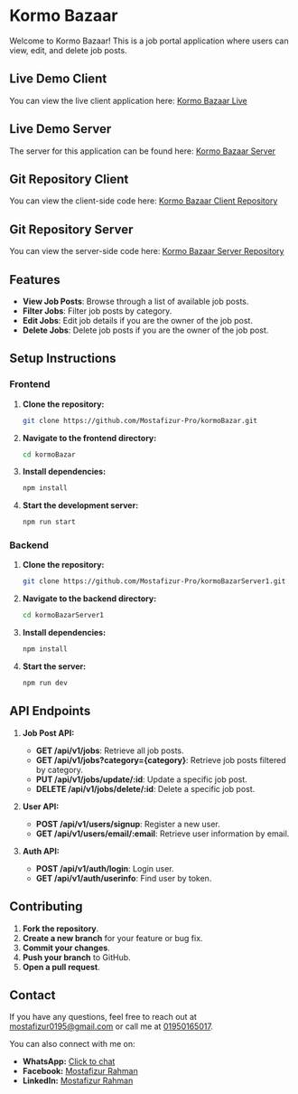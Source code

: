 # Kormo Bazaar

Welcome to Kormo Bazaar! This is a job portal application where users can view, edit, and delete job posts.

## Live Demo Client

You can view the live client application here: [Kormo Bazaar Live](https://kormo-bazaar.vercel.app/)

## Live Demo Server

The server for this application can be found here: [Kormo Bazaar Server](https://kormo-bazar-server1.vercel.app/)

## Git Repository Client

You can view the client-side code here: [Kormo Bazaar Client Repository](https://github.com/Mostafizur-Pro/kormoBazar/)

## Git Repository Server

You can view the server-side code here: [Kormo Bazaar Server Repository](https://github.com/Mostafizur-Pro/kormoBazarServer1/)

## Features

- **View Job Posts**: Browse through a list of available job posts.
- **Filter Jobs**: Filter job posts by category.
- **Edit Jobs**: Edit job details if you are the owner of the job post.
- **Delete Jobs**: Delete job posts if you are the owner of the job post.

## Setup Instructions

### Frontend

1. **Clone the repository:**

   ```bash
   git clone https://github.com/Mostafizur-Pro/kormoBazar.git
   ```

2. **Navigate to the frontend directory:**

   ```bash
   cd kormoBazar
   ```

3. **Install dependencies:**

   ```bash
   npm install
   ```

4. **Start the development server:**

   ```bash
   npm run start
   ```

### Backend

1. **Clone the repository:**

   ```bash
   git clone https://github.com/Mostafizur-Pro/kormoBazarServer1.git
   ```

2. **Navigate to the backend directory:**

   ```bash
   cd kormoBazarServer1
   ```

3. **Install dependencies:**

   ```bash
   npm install
   ```

4. **Start the server:**

   ```bash
   npm run dev
   ```

## API Endpoints

1. **Job Post API:**

   - **GET /api/v1/jobs**: Retrieve all job posts.
   - **GET /api/v1/jobs?category={category}**: Retrieve job posts filtered by category.
   - **PUT /api/v1/jobs/update/:id**: Update a specific job post.
   - **DELETE /api/v1/jobs/delete/:id**: Delete a specific job post.

2. **User API:**

   - **POST /api/v1/users/signup**: Register a new user.
   - **GET /api/v1/users/email/:email**: Retrieve user information by email.

3. **Auth API:**
   - **POST /api/v1/auth/login**: Login user.
   - **GET /api/v1/auth/userinfo**: Find user by token.

## Contributing

1. **Fork the repository**.
2. **Create a new branch** for your feature or bug fix.
3. **Commit your changes**.
4. **Push your branch** to GitHub.
5. **Open a pull request**.

## Contact

If you have any questions, feel free to reach out at [mostafizur0195@gmail.com](mailto:mostafizur0195@gmail.com) or call me at [01950165017](tel:01950165017).

You can also connect with me on:

- **WhatsApp:** [Click to chat](https://wa.me/01950165017)
- **Facebook:** [Mostafizur Rahman](https://www.facebook.com/mostafizur.proo/)
- **LinkedIn:** [Mostafizur Rahman](https://www.linkedin.com/in/mostafizur-pro/)
